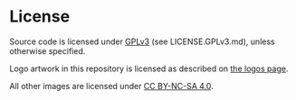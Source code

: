 # License

Source code is licensed under [GPLv3](https://www.gnu.org/licenses/gpl-3.0.en.html) (see LICENSE.GPLv3.md), unless otherwise specified.

Logo artwork in this repository is licensed as described on [the logos page](./team/logos).

All other images are licensed under [CC BY-NC-SA 4.0](https://creativecommons.org/licenses/by-nc-sa/4.0/).
